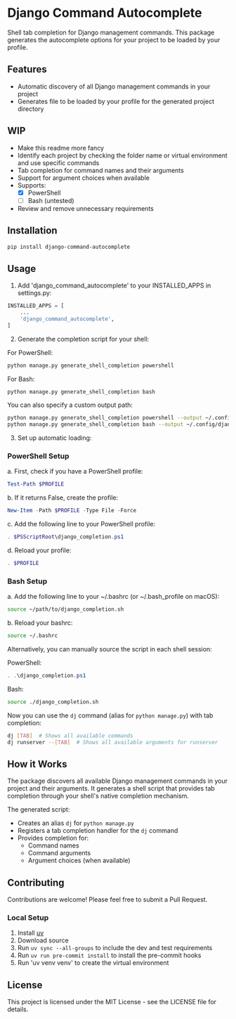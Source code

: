 # Django Command Autocomplete

Shell tab completion for Django management commands. This package generates the autocomplete options for your project to be loaded by your profile.

## Features

- Automatic discovery of all Django management commands in your project
- Generates file to be loaded by your profile for the generated project directory


## WIP
- Make this readme more fancy
- Identify each project by checking the folder name or virtual environment and use specific commands
- Tab completion for command names and their arguments
- Support for argument choices when available
- Supports:
  - [x] PowerShell 
  - [ ] Bash (untested)
- Review and remove unnecessary requirements 

## Installation

```bash
pip install django-command-autocomplete
```

## Usage

1. Add 'django_command_autocomplete' to your INSTALLED_APPS in settings.py:

```python
INSTALLED_APPS = [
    ...
    'django_command_autocomplete',
]
```

2. Generate the completion script for your shell:

For PowerShell:
```bash
python manage.py generate_shell_completion powershell
```

For Bash:
```bash
python manage.py generate_shell_completion bash
```

You can also specify a custom output path:
```bash
python manage.py generate_shell_completion powershell --output ~/.config/django-completion.ps1
python manage.py generate_shell_completion bash --output ~/.config/django-completion.sh
```

3. Set up automatic loading:

### PowerShell Setup

a. First, check if you have a PowerShell profile:
```powershell
Test-Path $PROFILE
```

b. If it returns False, create the profile:
```powershell
New-Item -Path $PROFILE -Type File -Force
```

c. Add the following line to your PowerShell profile:
```powershell
. $PSScriptRoot\django_completion.ps1
```

d. Reload your profile:
```powershell
. $PROFILE
```

### Bash Setup

a. Add the following line to your ~/.bashrc (or ~/.bash_profile on macOS):
```bash
source ~/path/to/django_completion.sh
```

b. Reload your bashrc:
```bash
source ~/.bashrc
```

Alternatively, you can manually source the script in each shell session:

PowerShell:
```powershell
. .\django_completion.ps1
```

Bash:
```bash
source ./django_completion.sh
```

Now you can use the `dj` command (alias for `python manage.py`) with tab completion:

```bash
dj [TAB]  # Shows all available commands
dj runserver --[TAB]  # Shows all available arguments for runserver
```

## How it Works

The package discovers all available Django management commands in your project and their arguments. It generates a shell script that provides tab completion through your shell's native completion mechanism.

The generated script:
- Creates an alias `dj` for `python manage.py`
- Registers a tab completion handler for the `dj` command
- Provides completion for:
  - Command names
  - Command arguments
  - Argument choices (when available)

## Contributing

Contributions are welcome! Please feel free to submit a Pull Request.

### Local Setup

1. Install [uv](https://docs.astral.sh/uv/getting-started/installation/)
2. Download source
3. Run `uv sync --all-groups` to include the dev and test requirements
4. Run `uv run pre-commit install` to install the pre-commit hooks
5. Run 'uv venv venv' to create the virtual environment


## License

This project is licensed under the MIT License - see the LICENSE file for details.
